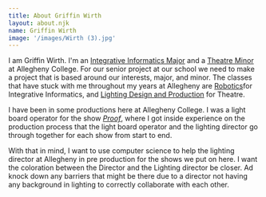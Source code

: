 ```yaml
---
title: About Griffin Wirth
layout: about.njk
name: Griffin Wirth
image: '/images/Wirth (3).jpg'
---
```


I am Griffin Wirth. I'm an [Integrative Informatics Major](https://catalog.allegheny.edu/preview_program.php?catoid=39&poid=3380&returnto=1251) and a [Theatre Minor](https://catalog.allegheny.edu/preview_program.php?catoid=39&poid=3389&returnto=1251) at Allegheny College. For our senior project at our school we need to make a project that is based around our interests, major, and minor. The classes that have stuck with me throughout my years at Allegheny are [Robotics](https://catalog.allegheny.edu/preview_course_nopop.php?catoid=39&coid=26536)for Integrative Informatics, and [Lighting Design and Production](https://catalog.allegheny.edu/preview_course_nopop.php?catoid=39&coid=27632) for Theatre. 

I have been in some productions here at Allegheny College. I was a light board operator for the show [*Proof*](https://sites.allegheny.edu/playshop/91st-season-2021-2022/), where I got inside experience on the production process that the light board operator and the lighting director go through together for each show from start to end.

With that in mind, I want to use computer science to help the lighting director at Allegheny in pre production for the shows we put on here. I want the coloration between the Director and the Lighting director be closer. Ad knock down any barriers that might be there due to a director not having any background in lighting to correctly collaborate with each other.





